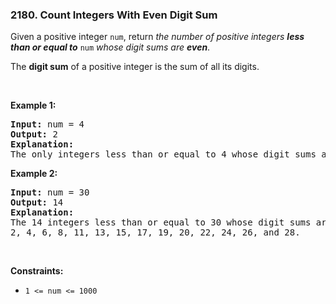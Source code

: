 <h3 align="left"> 2180. Count Integers With Even Digit Sum</h3>
<div><p>Given a positive integer <code>num</code>, return <em>the number of positive integers <strong>less than or equal to</strong></em> <code>num</code> <em>whose digit sums are <strong>even</strong></em>.</p>

<p>The <strong>digit sum</strong> of a positive integer is the sum of all its digits.</p>

<p>&nbsp;</p>
<p><strong>Example 1:</strong></p>

<pre><strong>Input:</strong> num = 4
<strong>Output:</strong> 2
<strong>Explanation:</strong>
The only integers less than or equal to 4 whose digit sums are even are 2 and 4.    
</pre>

<p><strong>Example 2:</strong></p>

<pre><strong>Input:</strong> num = 30
<strong>Output:</strong> 14
<strong>Explanation:</strong>
The 14 integers less than or equal to 30 whose digit sums are even are
2, 4, 6, 8, 11, 13, 15, 17, 19, 20, 22, 24, 26, and 28.
</pre>

<p>&nbsp;</p>
<p><strong>Constraints:</strong></p>

<ul>
	<li><code>1 &lt;= num &lt;= 1000</code></li>
</ul>
</div>